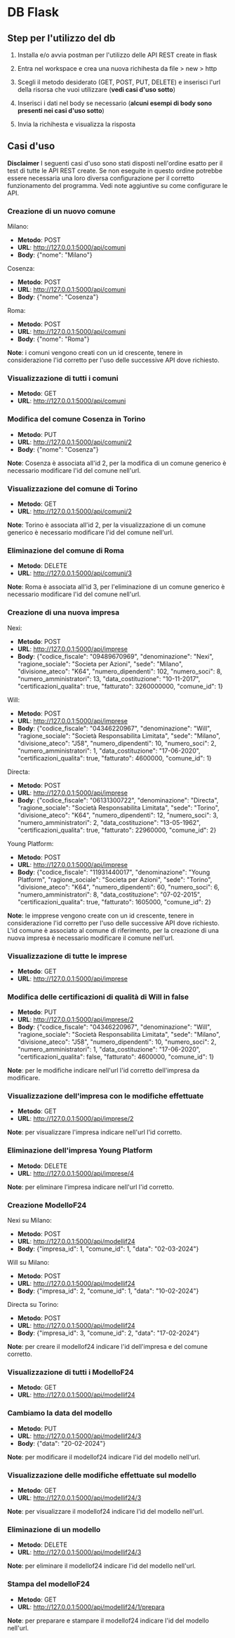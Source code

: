 # DB Flask

## Step per l'utilizzo del db

1. Installa e/o avvia postman per l'utilizzo delle API REST create in flask

2. Entra nel workspace e crea una nuova richihesta da file > new > http

3. Scegli il metodo desiderato  (GET, POST, PUT, DELETE) e inserisci l'url della risorsa che vuoi utilizzare (**vedi casi d'uso sotto**)

4. Inserisci i dati nel body se necessario (**alcuni esempi di body sono presenti nei casi d'uso sotto**)

5. Invia la richihesta e visualizza la risposta

## Casi d'uso

**Disclaimer**
I seguenti casi d'uso sono stati disposti nell'ordine esatto per il test di tutte le API REST create. 
Se non eseguite in questo ordine potrebbe essere necessaria una loro diversa configurazione per il corretto funzionamento del programma.
Vedi note aggiuntive su come configurare le API.

### Creazione di un nuovo comune

Milano:
- **Metodo**: POST
- **URL**: http://127.0.0.1:5000/api/comuni
- **Body**: {"nome": "Milano"}

Cosenza:
- **Metodo**: POST
- **URL**: http://127.0.0.1:5000/api/comuni
- **Body**: {"nome": "Cosenza"}

Roma:
- **Metodo**: POST
- **URL**: http://127.0.0.1:5000/api/comuni
- **Body**: {"nome": "Roma"}

**Note**: i comuni vengono creati con un id crescente, tenere in considerazione l'id corretto per l'uso delle successive API dove richiesto.

### Visualizzazione di tutti i comuni

- **Metodo**: GET
- **URL**: http://127.0.0.1:5000/api/comuni

### Modifica del comune Cosenza in Torino

- **Metodo**: PUT
- **URL**: http://127.0.0.1:5000/api/comuni/2
- **Body**: {"nome": "Cosenza"}

**Note**: Cosenza è associata all'id 2, per la modifica di un comune generico è necessario modificare l'id del comune nell'url.

### Visualizzazione del comune di Torino

- **Metodo**: GET
- **URL**: http://127.0.0.1:5000/api/comuni/2

**Note**: Torino è associata all'id 2, per la visualizzazione di un comune generico è necessario modificare l'id del comune nell'url.

### Eliminazione del comune di Roma
- **Metodo**: DELETE
- **URL**: http://127.0.0.1:5000/api/comuni/3

**Note**: Roma è associata all'id 3, per l'eliminazione di un comune generico è necessario modificare l'id del comune nell'url.

### Creazione di una nuova impresa

Nexi:
- **Metodo**: POST
- **URL**: http://127.0.0.1:5000/api/imprese
- **Body**: {"codice_fiscale": "09489670969",
            "denominazione": "Nexi",
            "ragione_sociale": "Societa per Azioni",
            "sede": "Milano",
            "divisione_ateco": "K64",
            "numero_dipendenti": 102,
            "numero_soci": 8,
            "numero_amministratori": 13,
            "data_costituzione": "10-11-2017",
            "certificazioni_qualita": true,
            "fatturato": 3260000000,
            "comune_id": 1}

Will:
- **Metodo**: POST
- **URL**: http://127.0.0.1:5000/api/imprese
- **Body**: {"codice_fiscale": "04346220967",
            "denominazione": "Will",
            "ragione_sociale": "Società Responsabilita Limitata",
            "sede": "Milano",
            "divisione_ateco": "J58",
            "numero_dipendenti": 10,
            "numero_soci": 2,
            "numero_amministratori": 1,
            "data_costituzione": "17-06-2020",
            "certificazioni_qualita": true,
            "fatturato": 4600000,
            "comune_id": 1}

Directa:
- **Metodo**: POST
- **URL**: http://127.0.0.1:5000/api/imprese
- **Body**: {"codice_fiscale": "06131300722",
            "denominazione": "Directa",
            "ragione_sociale": "Società Responsabilita Limitata",
            "sede": "Torino",
            "divisione_ateco": "K64",
            "numero_dipendenti": 12,
            "numero_soci": 3,
            "numero_amministratori": 2,
            "data_costituzione": "13-05-1962",
            "certificazioni_qualita": true,
            "fatturato": 22960000,
            "comune_id": 2}

Young Platform:
- **Metodo**: POST
- **URL**: http://127.0.0.1:5000/api/imprese
- **Body**: {"codice_fiscale": "11931440017",
            "denominazione": "Young Platform",
            "ragione_sociale": "Societa per Azioni",
            "sede": "Torino",
            "divisione_ateco": "K64",
            "numero_dipendenti": 60,
            "numero_soci": 6,
            "numero_amministratori": 8,
            "data_costituzione": "07-02-2015",
            "certificazioni_qualita": true,
            "fatturato": 1605000,
            "comune_id": 2}

**Note**: le impprese vengono create con un id crescente, tenere in considerazione l'id corretto per l'uso delle successive API dove richiesto. L'id comune è associato al comune di riferimento, per la creazione di una nuova impresa è necessario modificare il comune nell'url.

### Visualizzazione di tutte le imprese
- **Metodo**: GET
- **URL**: http://127.0.0.1:5000/api/imprese

### Modifica delle certificazioni di qualità di Will in false

- **Metodo**: PUT
- **URL**: http://127.0.0.1:5000/api/imprese/2
- **Body**: {"codice_fiscale": "04346220967",
            "denominazione": "Will",
            "ragione_sociale": "Società Responsabilita Limitata",
            "sede": "Milano",
            "divisione_ateco": "J58",
            "numero_dipendenti": 10,
            "numero_soci": 2,
            "numero_amministratori": 1,
            "data_costituzione": "17-06-2020",
            "certificazioni_qualita": false,
            "fatturato": 4600000,
            "comune_id": 1}

**Note**: per le modifiche indicare nell'url l'id corretto dell'impresa da modificare.

### Visualizzazione dell'impresa con le modifiche effettuate
- **Metodo**: GET
- **URL**: http://127.0.0.1:5000/api/imprese/2

**Note**: per visualizzare l'impresa indicare nell'url l'id corretto.

### Eliminazione dell'impresa Young Platform
- **Metodo**: DELETE
- **URL**: http://127.0.0.1:5000/api/imprese/4

**Note**: per eliminare l'impresa indicare nell'url l'id corretto.

### Creazione ModelloF24

Nexi su Milano:
- **Metodo**: POST
- **URL**: http://127.0.0.1:5000/api/modellif24
- **Body**: {"impresa_id": 1,
            "comune_id": 1,
            "data": "02-03-2024"}

Will su Milano:
- **Metodo**: POST
- **URL**: http://127.0.0.1:5000/api/modellif24
- **Body**: {"impresa_id": 2,
            "comune_id": 1,
            "data": "10-02-2024"}

Directa su Torino:
- **Metodo**: POST
- **URL**: http://127.0.0.1:5000/api/modellif24
- **Body**: {"impresa_id": 3,
            "comune_id": 2,
            "data": "17-02-2024"}

**Note**: per creare il modellof24 indicare l'id dell'impresa e del comune corretto.

### Visualizzazione di tutti i ModelloF24
- **Metodo**: GET
- **URL**: http://127.0.0.1:5000/api/modellif24

### Cambiamo la data del modello 
- **Metodo**: PUT
- **URL**: http://127.0.0.1:5000/api/modellif24/3
- **Body**: {"data": "20-02-2024"}

**Note**: per modificare il modellof24 indicare l'id del modello nell'url.

### Visualizzazione delle modifiche effettuate sul modello
- **Metodo**: GET
- **URL**: http://127.0.0.1:5000/api/modellif24/3

**Note**: per visualizzare il modellof24 indicare l'id del modello nell'url.

### Eliminazione di un modello
- **Metodo**: DELETE
- **URL**: http://127.0.0.1:5000/api/modellif24/3

**Note**: per eliminare il modellof24 indicare l'id del modello nell'url.

### Stampa del modelloF24
- **Metodo**: GET
- **URL**: http://127.0.0.1:5000/api/modellif24/1/prepara

**Note**: per preparare e stampare il modellof24 indicare l'id del modello nell'url.